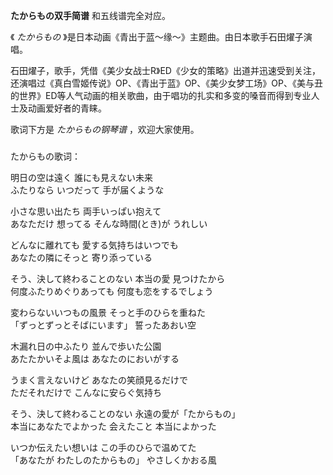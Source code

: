 

**たからもの双手简谱** 和五线谱完全对应。

《 _たからもの_ 》是日本动画《青出于蓝～缘～》主题曲。由日本歌手石田燿子演唱。

  

石田燿子，歌手，凭借《美少女战士R》ED《少女的策略》出道并迅速受到关注，还演唱过《真白雪姬传说》OP、《青出于蓝》OP、《美少女梦工场》OP、《美与丑的世界》ED等人气动画的相关歌曲，由于唱功的扎实和多变的嗓音而得到专业人士及动画爱好者的青睐。

  

歌词下方是 _たからもの钢琴谱_ ，欢迎大家使用。

###  
たからもの歌词：

  
明日の空は遠く 誰にも見えない未来  
ふたりなら いつだって 手が届くような

小さな思い出たち 両手いっぱい抱えて  
あなただけ 想ってる そんな時間(とき)が うれしい

どんなに離れても 愛する気持ちはいつでも  
あなたの隣にそっと 寄り添っている

そう、決して終わることのない 本当の愛 見つけたから  
何度ふたりめぐりあっても 何度も恋をするでしょう

変わらないいつもの風景 そっと手のひらを重ねた  
「ずっとずっとそばにいます」 誓ったあおい空

木漏れ日の中ふたり 並んで歩いた公園  
あたたかいそよ風は あなたのにおいがする

うまく言えないけど あなたの笑顔見るだけで  
ただそれだけで こんなに安らぐ気持ち

そう、決して終わることのない 永遠の愛が「たからもの」  
本当にあなたでよかった 会えたこと 本当によかった

いつか伝えたい想いは この手のひらで温めてた  
「あなたが わたしのたからもの」 やさしくかおる風

